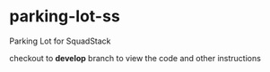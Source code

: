 # parking-lot-ss
Parking Lot for SquadStack

checkout to **develop** branch to view the code and other instructions
